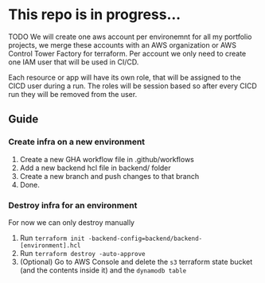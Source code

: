 # This repo is in progress...

TODO
We will create one aws account per environemnt for all my portfolio projects, we merge these accounts with an AWS organization or AWS Control Tower Factory for terraform.
Per account we only need to create one IAM user that will be used in CI/CD.

Each resource or app will have its own role, that will be assigned to the CICD user during a run.
The roles will be session based so after every CICD run they will be removed from the user.


## Guide

### Create infra on a new environment
1. Create a new GHA workflow file in .github/workflows
2. Add a new backend hcl file in backend/ folder
3. Create a new branch and push changes to that branch
4. Done.

### Destroy infra for an environment
For now we can only destroy manually
1. Run `terraform init -backend-config=backend/backend-[environment].hcl`
2. Run `terraform destroy -auto-approve`
3. (Optional) Go to AWS Console and delete the `s3` terraform state bucket (and the contents inside it) and the `dynamodb table`
